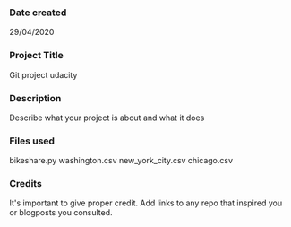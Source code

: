 ### Date created
29/04/2020

### Project Title
Git project udacity

### Description
Describe what your project is about and what it does

### Files used
bikeshare.py
washington.csv
new_york_city.csv
chicago.csv

### Credits
It's important to give proper credit. Add links to any repo that inspired you or blogposts you consulted.
